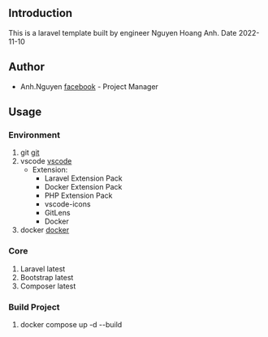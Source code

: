 ## Introduction

This is a laravel template built by engineer Nguyen Hoang Anh. Date 2022-11-10

## Author

- Anh.Nguyen    [facebook](https://www.facebook.com/FakeofHA)           - Project Manager

## Usage

### Environment

1. git [git](https://git-scm.com/downloads)
2. vscode [vscode](https://code.visualstudio.com/)
    - Extension:
        + Laravel Extension Pack
        + Docker Extension Pack
        + PHP Extension Pack
        + vscode-icons
        + GitLens
        + Docker
3. docker [docker](https://www.docker.com/)

### Core

1. Laravel latest
2. Bootstrap latest
3. Composer latest

### Build Project

1. docker compose up -d --build
